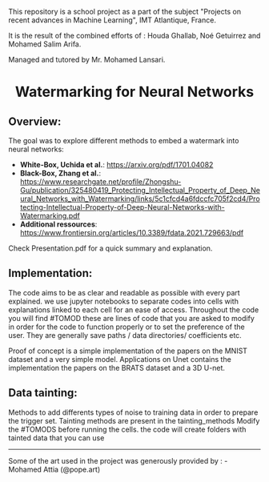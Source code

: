 This repository is a school project as a part of the subject "Projects on recent advances in Machine Learning", IMT Atlantique, France. 

It is the result of the combined efforts of : Houda Ghallab, Noé Getuirrez and Mohamed Salim Arifa.

Managed and tutored by Mr. Mohamed Lansari.
                                                    

<div align="center">
    <h1>Watermarking for Neural Networks</h1>
</div>

## Overview:
The goal was to explore different methods to embed a watermark into neural networks:

- **White-Box, Uchida et al.**: https://arxiv.org/pdf/1701.04082
- **Black-Box, Zhang et al.**: https://www.researchgate.net/profile/Zhongshu-Gu/publication/325480419_Protecting_Intellectual_Property_of_Deep_Neural_Networks_with_Watermarking/links/5c1cfcd4a6fdccfc705f2cd4/Protecting-Intellectual-Property-of-Deep-Neural-Networks-with-Watermarking.pdf
- **Additional ressources**: https://www.frontiersin.org/articles/10.3389/fdata.2021.729663/pdf

Check Presentation.pdf for a quick summary and explanation.

## Implementation:
The code aims to be as clear and readable as possible with every part explained. we use jupyter notebooks to separate codes into cells with explanations linked to each cell for an ease of access.
Throughout the code you will find #TOMOD these are lines of code that you are asked to modify in order for the code to function properly or to set the preference of the user. They are generally save paths / data directories/ coefficients etc.

Proof of concept is a simple implementation of the papers on the MNIST dataset and a very simple model. Applications on Unet contains the implementation the papers on the BRATS dataset and a 3D U-net.


## Data tainting:
Methods to add differents types of noise to training data in order to prepare the trigger set.
Tainting methods are present in the tainting_methods Modify the #TOMODS before running the cells. the code will create folders with tainted data that you can use 

--------------------------------------------
Some of the art used in the project was generously provided by : -Mohamed Attia (@pope.art)
